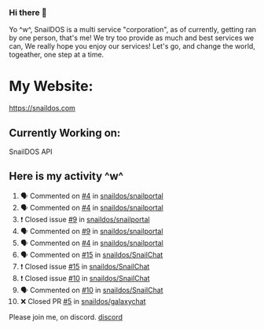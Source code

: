 ### Hi there 👋
Yo ^w^,
SnailDOS is a multi service "corporation", as of currently, getting ran by one person, that's me!
We try too provide as much and best services we can, We really hope you enjoy our services!
Let's go, and change the world, togeather, one step at a time.
# My Website:
https://snaildos.com
## Currently Working on:
SnailDOS API
## Here is my activity ^w^
<!--START_SECTION:activity-->
1. 🗣 Commented on [#4](https://github.com/snaildos/snailportal/issues/4) in [snaildos/snailportal](https://github.com/snaildos/snailportal)
2. 🗣 Commented on [#4](https://github.com/snaildos/snailportal/issues/4) in [snaildos/snailportal](https://github.com/snaildos/snailportal)
3. ❗️ Closed issue [#9](https://github.com/snaildos/snailportal/issues/9) in [snaildos/snailportal](https://github.com/snaildos/snailportal)
4. 🗣 Commented on [#9](https://github.com/snaildos/snailportal/issues/9) in [snaildos/snailportal](https://github.com/snaildos/snailportal)
5. 🗣 Commented on [#4](https://github.com/snaildos/snailportal/issues/4) in [snaildos/snailportal](https://github.com/snaildos/snailportal)
6. 🗣 Commented on [#15](https://github.com/snaildos/SnailChat/issues/15) in [snaildos/SnailChat](https://github.com/snaildos/SnailChat)
7. ❗️ Closed issue [#15](https://github.com/snaildos/SnailChat/issues/15) in [snaildos/SnailChat](https://github.com/snaildos/SnailChat)
8. ❗️ Closed issue [#10](https://github.com/snaildos/SnailChat/issues/10) in [snaildos/SnailChat](https://github.com/snaildos/SnailChat)
9. 🗣 Commented on [#10](https://github.com/snaildos/SnailChat/issues/10) in [snaildos/SnailChat](https://github.com/snaildos/SnailChat)
10. ❌ Closed PR [#5](https://github.com/snaildos/galaxychat/pull/5) in [snaildos/galaxychat](https://github.com/snaildos/galaxychat)
<!--END_SECTION:activity-->
Please join me, on discord.
[discord](https://invite.gg/snaildos)
